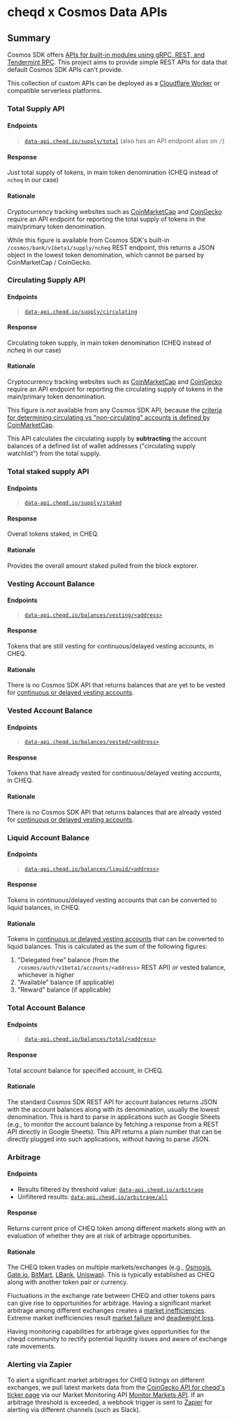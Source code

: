# cheqd x Cosmos Data APIs

## Summary

Cosmos SDK offers [APIs for built-in modules using gRPC, REST, and Tendermint RPC](https://docs.cosmos.network/v0.47/core/grpc_rest#comparison-table). This project aims to provide simple REST APIs for data that default Cosmos SDK APIs can't provide.

This collection of custom APIs can be deployed as a [Cloudflare Worker](https://workers.cloudflare.com/) or compatible serverless platforms.

### Total Supply API

#### Endpoints

> [`data-api.cheqd.io/supply/total`](https://data-api.cheqd.io/supply/total) (also has an API endpoint alias on `/`)

#### Response

_Just_ total supply of tokens, in main token denomination (CHEQ instead of `ncheq` in our case)

#### Rationale

Cryptocurrency tracking websites such as [CoinMarketCap](https://coinmarketcap.com/currencies/cheqd/) and [CoinGecko](https://www.coingecko.com/en/coins/cheqd-network) require an API endpoint for reporting the total supply of tokens in the main/primary token denomination.

While this figure is available from Cosmos SDK's built-in `/cosmos/bank/v1beta1/supply/ncheq` REST endpoint, this returns a JSON object in the lowest token denomination, which cannot be parsed by CoinMarketCap / CoinGecko.

### Circulating Supply API

#### Endpoints

> [`data-api.cheqd.io/supply/circulating`](https://data-api.cheqd.io/supply/circulating)

#### Response

Circulating token supply, in main token denomination (CHEQ instead of _ncheq_ in our case)

#### Rationale

Cryptocurrency tracking websites such as [CoinMarketCap](https://coinmarketcap.com/currencies/cheqd/) and [CoinGecko](https://www.coingecko.com/en/coins/cheqd-network) require an API endpoint for reporting the circulating supply of tokens in the main/primary token denomination.

This figure is _not_ available from any Cosmos SDK API, because the [criteria for determining circulating vs "non-circulating" accounts is defined by CoinMarketCap](https://support.coinmarketcap.com/hc/en-us/articles/360043396252-Supply-Circulating-Total-Max-).

This API calculates the circulating supply by **subtracting** the account balances of a defined list of wallet addresses ("circulating supply watchlist") from the total supply.

### Total staked supply API

#### Endpoints

> [`data-api.cheqd.io/supply/staked`](https://data-api.cheqd.io/supply/staked)

#### Response

Overall tokens staked, in CHEQ.

#### Rationale

Provides the overall amount staked pulled from the block explorer.

### Vesting Account Balance

#### Endpoints

> [`data-api.cheqd.io/balances/vesting/<address>`](https://data-api.cheqd.io/balances/vesting/cheqd17wrwqxsfwy4rqlltjhj6jxtz68tvxm0ykge5dr)

#### Response

Tokens that are still vesting for continuous/delayed vesting accounts, in CHEQ.

#### Rationale

There is no Cosmos SDK API that returns balances that are yet to be vested for [continuous or delayed vesting accounts](https://docs.cosmos.network/v0.45/modules/auth/05_vesting.html#vesting).

### Vested Account Balance

#### Endpoints

> [`data-api.cheqd.io/balances/vested/<address>`](https://data-api.cheqd.io/balances/vesting/cheqd17wrwqxsfwy4rqlltjhj6jxtz68tvxm0ykge5dr)

#### Response

Tokens that have already vested for continuous/delayed vesting accounts, in CHEQ.

#### Rationale

There is no Cosmos SDK API that returns balances that are already vested for [continuous or delayed vesting accounts](https://docs.cosmos.network/v0.45/modules/auth/05_vesting.html#vesting).

### Liquid Account Balance

#### Endpoints

> [`data-api.cheqd.io/balances/liquid/<address>`](https://data-api.cheqd.io/balances/vesting/cheqd17wrwqxsfwy4rqlltjhj6jxtz68tvxm0ykge5dr)

#### Response

Tokens in continuous/delayed vesting accounts that can be converted to liquid balances, in CHEQ.

#### Rationale

Tokens in [continuous or delayed vesting accounts](https://docs.cosmos.network/v0.45/modules/auth/05_vesting.html#vesting) that can be converted to liquid balances. This is calculated as the sum of the following figures:

1. "Delegated free" balance (from the `/cosmos/auth/v1beta1/accounts/<address>` REST API) _or_ vested balance, whichever is higher
2. "Available" balance (if applicable)
3. "Reward" balance (if applicable)

### Total Account Balance

#### Endpoints

> [`data-api.cheqd.io/balances/total/<address>`](https://data-api.cheqd.io/balances/total/cheqd17wrwqxsfwy4rqlltjhj6jxtz68tvxm0ykge5dr)

#### Response

Total account balance for specified account, in CHEQ.

#### Rationale

The standard Cosmos SDK REST API for account balances returns JSON with the account balances along with its denomination, usually the lowest denomination. This is hard to parse in applications such as Google Sheets (e.g., to monitor the account balance by fetching a response from a REST API directly in Google Sheets). This API returns a plain number that can be directly plugged into such applications, without having to parse JSON.

### Arbitrage

#### Endpoints

* Results filtered by threshold value: [`data-api.cheqd.io/arbitrage`](https://data-api.cheqd.io/arbitrage)
* Unfiltered results: [`data-api.cheqd.io/arbitrage/all`](https://data-api.cheqd.io/arbitrage/all)

#### Response

Returns current price of CHEQ token among different markets along with an evaluation of whether they are at risk of arbitrage opportunities.

#### Rationale

The CHEQ token trades on multiple markets/exchanges (e.g., [Osmosis](https://app.osmosis.zone/), [Gate.io](https://www.gate.io/trade/CHEQ_USDT), [BitMart](https://www.bitmart.com/trade/en?layout=basic\&symbol=CHEQ\_USDT), [LBank](https://www.lbank.info/exchange/cheq/usdt), [Uniswap](https://app.uniswap.org/#/swap?inputCurrency=0x70edf1c215d0ce69e7f16fd4e6276ba0d99d4de7\&outputCurrency=0xdac17f958d2ee523a2206206994597c13d831ec7\&chain=mainnet)). This is typically established as CHEQ along with another token pair or currency.

Fluctuations in the exchange rate between CHEQ and other tokens pairs can give rise to opportunities for arbitrage. Having a significant market arbitrage among different exchanges creates a [market inefficiencies](https://www.investopedia.com/terms/i/inefficientmarket.asp). Extreme market inefficiencies result [market failure](https://www.investopedia.com/terms/m/marketfailure.asp) and [deadweight loss](https://www.investopedia.com/terms/d/deadweightloss.asp).

Having monitoring capabilities for arbitrage gives opportunities for the cheqd community to rectify potential liquidity issues and aware of exchange rate movements.

### **Alerting via Zapier**

To alert a significant market arbitrages for CHEQ listings on different exchanges, we pull latest markets data from the [CoinGecko API for cheqd's ticker page](https://www.coingecko.com/en/coins/cheqd-network) via our Market Monitoring API [Monitor Markets API](https://github.com/cheqd/market-monitoring). If an arbitrage threshold is exceeded, a webhook trigger is sent to [Zapier](https://zapier.com/) for alerting via different channels (such as Slack).
